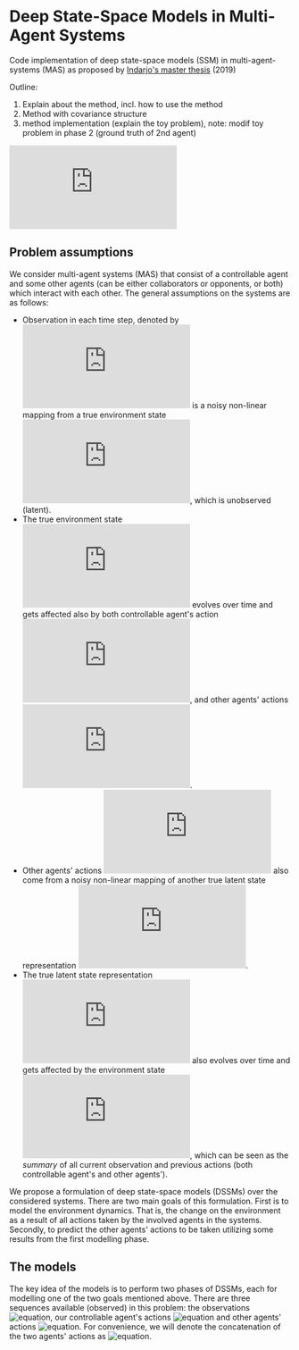 # Deep State-Space Models in Multi-Agent Systems
Code implementation of deep state-space models (SSM) in multi-agent-systems (MAS) as proposed by [Indarjo's master thesis](https://www.universiteitleiden.nl/binaries/content/assets/science/mi/scripties/master/2018-2019/master-thesis-fin---pararawendy.pdf) (2019)

Outline:
1. Explain about the method, incl. how to use the method
2. Method with covariance structure
3. method implementation (explain the toy problem), note: modif toy problem in phase 2 (ground truth of 2nd agent)

![equation](https://latex.codecogs.com/gif.latex?)

## Problem assumptions
We consider multi-agent systems (MAS) that consist of a controllable agent and some other agents (can be either collaborators or opponents, or both) which interact with each other. The general assumptions on the systems are as follows:
- Observation in each time step, denoted by ![equation](https://latex.codecogs.com/gif.latex?o_t) is a noisy non-linear mapping from a true environment state ![equation](https://latex.codecogs.com/gif.latex?s_t), which is unobserved (latent).
- The true environment state ![equation](https://latex.codecogs.com/gif.latex?s_t) evolves over time and gets affected also by both controllable agent's action ![equation](https://latex.codecogs.com/gif.latex?u_t), and other agents' actions ![equation](https://latex.codecogs.com/gif.latex?a_t).
- Other agents' actions ![equation](https://latex.codecogs.com/gif.latex?a_t) also come from a noisy non-linear mapping of another true latent state representation ![equation](https://latex.codecogs.com/gif.latex?z_t).
- The true latent state representation ![equation](https://latex.codecogs.com/gif.latex?z_t) also evolves over time and gets affected by the environment state ![equation](https://latex.codecogs.com/gif.latex?s_t), which can be seen as the *summary* of all current observation and previous actions (both controllable agent's and other agents').

We propose a formulation of deep state-space models (DSSMs) over the considered systems. There are two main goals of this formulation. First is to model the environment dynamics. That is, the change on the environment as a result of all actions taken by the involved agents in the systems. Secondly, to predict the other agents' actions to be taken utilizing some results from the first modelling phase.

## The models
The key idea of the models is to perform two phases of DSSMs, each for modelling one of the two goals mentioned above. There are three sequences available (observed) in this problem: the observations ![equation](https://latex.codecogs.com/gif.latex?o_{1:T}=[o_1,...,o_T]), our controllable agent's actions ![equation](https://latex.codecogs.com/gif.latex?u_{1:T}=[u_1,...,u_{T}]) and other agents' actions ![equation](https://latex.codecogs.com/gif.latex?a_{1:T}=[a_1,...,a_{T}]). For convenience, we will denote the concatenation of the two agents' actions as ![equation](https://latex.codecogs.com/gif.latex?c_t=[u_t,a_t]).





